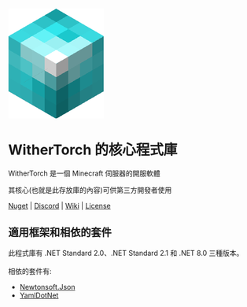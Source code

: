 ![WitherTorch Core Icon](withertorch_core.png)
# WitherTorch 的核心程式庫

WitherTorch 是一個 Minecraft 伺服器的開服軟體

其核心(也就是此存放庫的內容)可供第三方開發者使用

[Nuget](https://www.nuget.org/packages/WitherTorch.Core) | [Discord](https://discord.gg/F7YNJ5m) | [Wiki](../../wiki) | [License](LICENSE)

## 適用框架和相依的套件
此程式庫有 .NET Standard 2.0、.NET Standard 2.1 和 .NET 8.0 三種版本。<br/>
<br/>
相依的套件有:
<ul>
  <li><a href="https://github.com/JamesNK/Newtonsoft.Json">Newtonsoft.Json</a></li>
  <li><a href="https://github.com/aaubry/YamlDotNet">YamlDotNet</a></li>
</ul>

